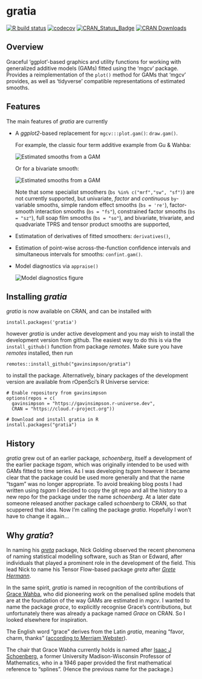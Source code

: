 <!-- README.md is generated from README.Rmd. Please edit that file -->

# gratia

<!-- badges: start -->

[![R build
status](https://github.com/gavinsimpson/gratia/workflows/R-CMD-check/badge.svg)](https://github.com/gavinsimpson/gratia/actions)
[![codecov](https://codecov.io/gh/gavinsimpson/gratia/branch/main/graph/badge.svg?token=GG5NQfgRFu)](https://app.codecov.io/gh/gavinsimpson/gratia)
[![CRAN\_Status\_Badge](https://www.r-pkg.org/badges/version/gratia)](https://cran.r-project.org/package=gratia)
[![CRAN
Downloads](https://cranlogs.r-pkg.org/badges/grand-total/gratia)](https://cran.r-project.org/package=gratia)
<!-- badges: end -->

## Overview

Graceful ‘ggplot’-based graphics and utility functions for working with
generalized additive models (GAMs) fitted using the ‘mgcv’ package.
Provides a reimplementation of the `plot()` method for GAMs that ‘mgcv’
provides, as well as ‘tidyverse’ compatible representations of estimated
smooths.

## Features

The main features of *gratia* are currently

-   A *ggplot2*-based replacement for `mgcv:::plot.gam()`: `draw.gam()`.

    For example, the classic four term additive example from Gu & Wahba:

    ![Estimated smooths from a
    GAM](man/figures/README-draw-gam-figure-1.png)

    Or for a bivariate smooth:

    ![Estimated smooths from a
    GAM](man/figures/README-draw-gam-figure-2d-1.png)

    Note that some specialist smoothers (`bs %in% c("mrf","sw", "sf")`)
    are not currently supported, but univariate, *factor* and
    *continuous* `by`-variable smooths, simple random effect smooths
    (`bs = 're'`), factor-smooth interaction smooths (`bs = "fs"`),
    constrained factor smooths (`bs = "sz"`), full soap film smooths
    (`bs = "so"`), and bivariate, trivariate, and quadvariate TPRS and
    tensor product smooths are supported,

-   Estimatation of derivatives of fitted smoothers: `derivatives()`,

-   Estimation of point-wise across-the-function confidence intervals
    and simultaneous intervals for smooths: `confint.gam()`.

-   Model diagnostics via `appraise()`

    ![Model diagnostics
    figure](man/figures/README-appraise-figure-1.png)

## Installing *gratia*

*gratia* is now available on CRAN, and can be installed with

    install.packages('gratia')

however *gratia* is under active development and you may wish to install
the development version from github. The easiest way to do this is via
the `install_github()` function from package *remotes*. Make sure you
have *remotes* installed, then run

    remotes::install_github("gavinsimpson/gratia")

to install the package. Alternatively, binary packages of the
development version are available from rOpenSci’s R Universe service:

    # Enable repository from gavinsimpson
    options(repos = c(
      gavinsimpson = "https://gavinsimpson.r-universe.dev",
      CRAN = "https://cloud.r-project.org"))

    # Download and install gratia in R
    install.packages("gratia")

## History

*gratia* grew out of an earlier package, *schoenberg*, itself a
development of the earlier package *tsgam*, which was originally
intended to be used with GAMs fitted to time series. As I was developing
*tsgam* however it became clear that the package could be used more
generally and that the name “tsgam” was no longer appropriate. To avoid
breaking blog posts I had written using *tsgam* I decided to copy the
git repo and all the history to a new repo for the package under the
name *schoenberg*. At a later date someone released another package
called *schoenberg* to CRAN, so that scuppered that idea. Now I’m
calling the package *gratia*. Hopefully I won’t have to change it again…

## Why *gratia*?

In naming his [*greta*](https://github.com/greta-dev/greta) package,
Nick Golding observed the recent phenomena of naming statistical
modelling software, such as Stan or Edward, after individuals that
played a prominent role in the development of the field. This lead Nick
to name his Tensor Flow-based package *greta* after [*Grete
Hermann*](https://greta-stats.org/articles/webpages/why_greta.html).

In the same spirit, *gratia* is named in recognition of the
contributions of [Grace
Wahba](https://en.wikipedia.org/wiki/Grace_Wahba), who did pioneering
work on the penalised spline models that are at the foundation of the
way GAMs are estimated in *mgcv*. I wanted to name the package *grace*,
to explicitly recognise Grace’s contributions, but unfortunately there
was already a package named *Grace* on CRAN. So I looked elsewhere for
inspiration.

The English word “grace” derives from the Latin *gratia*, meaning
“favor, charm, thanks” ([according to Merriam
Webster](https://www.merriam-webster.com/dictionary/grace)).

The chair that Grace Wabha currently holds is named after [Isaac J
Schoenberg](https://en.wikipedia.org/wiki/Isaac_Jacob_Schoenberg), a
former University Madison-Wisconsin Professor of Mathematics, who in a
1946 paper provided the first mathematical reference to “splines”.
(Hence the previous name for the package.)
